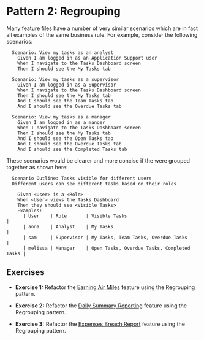 # Pattern 2: Regrouping

Many feature files have a number of very similar scenarios which are in fact all examples of the same business rule. For example, consider the following scenarios:

```gherkin
  Scenario: View my tasks as an analyst
    Given I am logged in as an Application Support user
    When I navigate to the Tasks Dashboard screen
    Then I should see the My Tasks tab

  Scenario: View my tasks as a supervisor
    Given I am logged in as a Supervisor
    When I navigate to the Tasks Dashboard screen
    Then I should see the My Tasks tab
    And I should see the Team Tasks tab
    And I should see the Overdue Tasks tab

  Scenario: View my tasks as a manager
    Given I am logged in as a manger
    When I navigate to the Tasks Dashboard screen
    Then I should see the My Tasks tab
    And I should see the Open Tasks tab
    And I should see the Overdue Tasks tab
    And I should see the Completed Tasks tab
```

These scenarios would be clearer and more concise if the were grouped together as shown here:

```gherkin
  Scenario Outline: Tasks visible for different users
  Different users can see different tasks based on their roles

    Given <User> is a <Role>
    When <User> views the Tasks Dashboard
    Then they should see <Visible Tasks>
    Examples:
      | User    | Role       | Visible Tasks                              |
      | anna    | Analyst    | My Tasks                                   |
      | sam     | Supervisor | My Tasks, Team Tasks, Overdue Tasks        |
      | melissa | Manager    | Open Tasks, Overdue Tasks, Completed Tasks |
```

## Exercises

* **Exercise 1:** Refactor the [Earning Air Miles](earning_air_miles.feature) feature using the Regrouping pattern.

* **Exercise 2:** Refactor the [Daily Summary Reporting](daily_summary_reporting.feature) feature using the Regrouping pattern.

* **Exercise 3:** Refactor the [Expenses Breach Report](expenses_breach_reports.feature) feature using the Regrouping pattern.